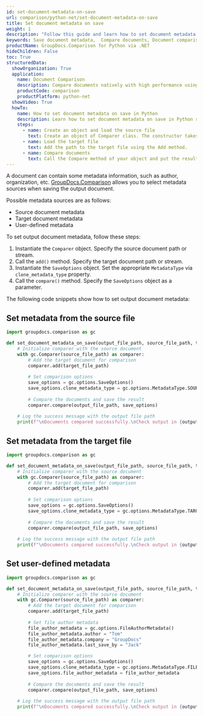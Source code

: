 ```yaml
---
id: set-document-metadata-on-save
url: comparison/python-net/set-document-metadata-on-save
title: Set document metadata on save
weight: 1
description: "Follow this guide and learn how to set document metadata when saving output document after files comparison within your Python applications."
keywords: Save document metadata,  Compare documents, Document comparison, File diff
productName: GroupDocs.Comparison for Python via .NET
hideChildren: False
toc: True
structuredData:
  showOrganization: True
  application:
    name: Document Comparison
    description: Compare documents natively with high performance using Python language and GroupDocs.Comparison for Python via .NET
    productCode: comparison
    productPlatform: python-net
  showVideo: True
  howTo:
    name: How to set document metadata on save in Python
    description: Learn how to set document metadata on save in Python step by step
    steps:
      - name: Create an object and load the source file
        text: Create an object of Comparer class. The constructor takes the source file path parameter. You may specify absolute or relative file paths as per your requirements.
      - name: Load the target file
        text: Add the path to the target file using the Add method.
      - name: Compare documents
        text: Call the Compare method of your object and put the resulting file path parameter and the SaveOtions object with the required metadata parameter initialized by the MetadataType enum.
---
```


A document can contain some metadata information, such as author, organization, etc. [GroupDocs.Comparison](https://products.groupdocs.com/comparison/python-net) allows you to select metadata sources when saving the output document.  

Possible metadata sources are as follows:

- Source document metadata
- Target document metadata
- User-defined metadata

To set output document metadata, follow these steps:

1.  Instantiate the `Comparer`<!--](https://reference.groupdocs.com/comparison/python-net/com.groupdocs.comparison/comparer)--> object. Specify the source document path or stream.
2.  Call the `add()`<!--](https://reference.groupdocs.com/comparison/python-net/com.groupdocs.comparison/comparer/#add-java.lang.String-)--> method. Specify the target document path or stream.
3.  Instantiate the `SaveOptions`<!--](https://reference.groupdocs.com/comparison/python-net/com.groupdocs.comparison.options.save/SaveOptions)--> object. Set the appropriate `MetadataType` via `clone_metadata_type`<!--](https://reference.groupdocs.com/comparison/python-net/com.groupdocs.comparison.options.save/saveoptions/#setCloneMetadataType-com.groupdocs.comparison.options.enums.MetadataType-)--> property.
4.  Call the `compare()`<!--](https://reference.groupdocs.com/comparison/python-net/com.groupdocs.comparison/comparer/#compare-java.lang.String-)--> method. Specify the `SaveOptions`<!--](https://reference.groupdocs.com/comparison/python-net/com.groupdocs.comparison.options.save/saveoptions/)--> object as a parameter.

The following code snippets show how to set output document metadata:

## Set metadata from the source file

```python
import groupdocs.comparison as gc

def set_document_metadata_on_save(output_file_path, source_file_path, target_file_path):
    # Initialize comparer with the source document
    with gc.Comparer(source_file_path) as comparer:
        # Add the target document for comparison
        comparer.add(target_file_path)
        
        # Set comparison options
        save_options = gc.options.SaveOptions()
        save_options.clone_metadata_type = gc.options.MetadataType.SOURCE
        
        # Compare the documents and save the result
        comparer.compare(output_file_path, save_options)
    
    # Log the success message with the output file path
    print(f"\nDocuments compared successfully.\nCheck output in {output_file_path}.")
```

## Set metadata from the target file

```python
import groupdocs.comparison as gc

def set_document_metadata_on_save(output_file_path, source_file_path, target_file_path):
    # Initialize comparer with the source document
    with gc.Comparer(source_file_path) as comparer:
        # Add the target document for comparison
        comparer.add(target_file_path)
        
        # Set comparison options
        save_options = gc.options.SaveOptions()
        save_options.clone_metadata_type = gc.options.MetadataType.TARGET
        
        # Compare the documents and save the result
        comparer.compare(output_file_path, save_options)
    
    # Log the success message with the output file path
    print(f"\nDocuments compared successfully.\nCheck output in {output_file_path}.")
```

## Set user-defined metadata 

```python
import groupdocs.comparison as gc

def set_document_metadata_on_save(output_file_path, source_file_path, target_file_path):
    # Initialize comparer with the source document
    with gc.Comparer(source_file_path) as comparer:
        # Add the target document for comparison
        comparer.add(target_file_path)
        
        # Set file author metadata
        file_author_metadata = gc.options.FileAuthorMetadata()
        file_author_metadata.author = "Tom"
        file_author_metadata.company = "GroupDocs"
        file_author_metadata.last_save_by = "Jack"

        # Set comparison options
        save_options = gc.options.SaveOptions()
        save_options.clone_metadata_type = gc.options.MetadataType.FILE_AUTHOR
        save_options.file_author_metadata = file_author_metadata
        
        # Compare the documents and save the result
        comparer.compare(output_file_path, save_options)
    
    # Log the success message with the output file path
    print(f"\nDocuments compared successfully.\nCheck output in {output_file_path}.")
```
